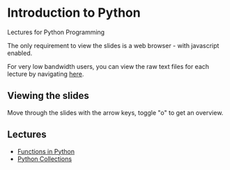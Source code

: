 # Introduction to Python

Lectures for Python Programming

The only requirement to view the slides is a web browser - with javascript enabled.

For very low bandwidth users, you can view the raw text files for each lecture
by navigating [here](https://github.com/uea-teaching/python-introduction/).


## Viewing the slides

Move through the slides with the arrow keys, toggle "o" to get an overview.


## Lectures

* [Functions in Python](lectures/functions/)
* [Python Collections](lectures/collections/)